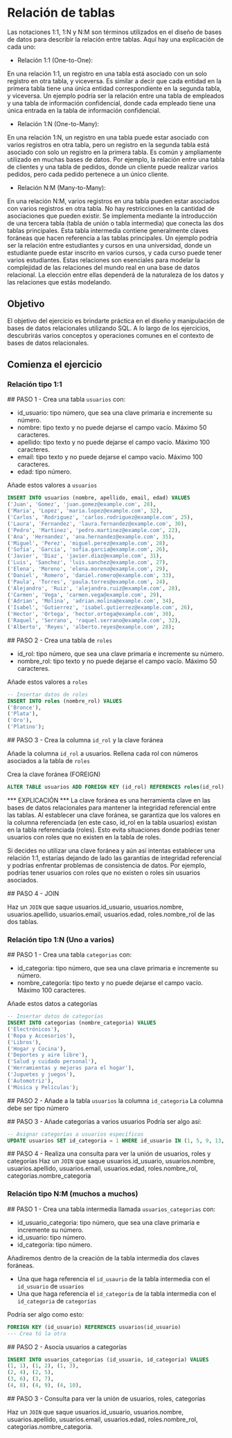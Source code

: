 # Relación de tablas

Las notaciones 1:1, 1:N y N:M son términos utilizados en el diseño de bases de datos para describir la relación entre tablas. Aquí hay una explicación de cada uno:

* Relación 1:1 (One-to-One):

En una relación 1:1, un registro en una tabla está asociado con un solo registro en otra tabla, y viceversa.
Es similar a decir que cada entidad en la primera tabla tiene una única entidad correspondiente en la segunda tabla, y viceversa.
Un ejemplo podría ser la relación entre una tabla de empleados y una tabla de información confidencial, donde cada empleado tiene una única entrada en la tabla de información confidencial.

* Relación 1:N (One-to-Many):

En una relación 1:N, un registro en una tabla puede estar asociado con varios registros en otra tabla, pero un registro en la segunda tabla está asociado con solo un registro en la primera tabla.
Es común y ampliamente utilizado en muchas bases de datos. Por ejemplo, la relación entre una tabla de clientes y una tabla de pedidos, donde un cliente puede realizar varios pedidos, pero cada pedido pertenece a un único cliente.

* Relación N:M (Many-to-Many):

En una relación N:M, varios registros en una tabla pueden estar asociados con varios registros en otra tabla. No hay restricciones en la cantidad de asociaciones que pueden existir.
Se implementa mediante la introducción de una tercera tabla (tabla de unión o tabla intermedia) que conecta las dos tablas principales. Esta tabla intermedia contiene generalmente claves foráneas que hacen referencia a las tablas principales.
Un ejemplo podría ser la relación entre estudiantes y cursos en una universidad, donde un estudiante puede estar inscrito en varios cursos, y cada curso puede tener varios estudiantes.
Estas relaciones son esenciales para modelar la complejidad de las relaciones del mundo real en una base de datos relacional. La elección entre ellas dependerá de la naturaleza de los datos y las relaciones que estás modelando.

## Objetivo

El objetivo del ejercicio es brindarte práctica en el diseño y manipulación de bases de datos relacionales utilizando SQL. A lo largo de los ejercicios, descubrirás varios conceptos y operaciones comunes en el contexto de bases de datos relacionales.

## Comienza el ejercicio

### Relación tipo 1:1

## PASO 1 - Crea una tabla `usuarios` con:

- id_usuario: tipo número, que sea una clave primaria e incremente su número.
- nombre: tipo texto y no puede dejarse el campo vacío. Máximo 50 caracteres.
- apellido: tipo texto y no puede dejarse el campo vacío. Máximo 100 caracteres.
- email: tipo texto y no puede dejarse el campo vacío. Máximo 100 caracteres.
- edad: tipo número.

Añade estos valores a `usuarios`

```SQL
INSERT INTO usuarios (nombre, apellido, email, edad) VALUES
('Juan', 'Gomez', 'juan.gomez@example.com', 28),
('Maria', 'Lopez', 'maria.lopez@example.com', 32),
('Carlos', 'Rodriguez', 'carlos.rodriguez@example.com', 25),
('Laura', 'Fernandez', 'laura.fernandez@example.com', 30),
('Pedro', 'Martinez', 'pedro.martinez@example.com', 22),
('Ana', 'Hernandez', 'ana.hernandez@example.com', 35),
('Miguel', 'Perez', 'miguel.perez@example.com', 28),
('Sofia', 'Garcia', 'sofia.garcia@example.com', 26),
('Javier', 'Diaz', 'javier.diaz@example.com', 31),
('Luis', 'Sanchez', 'luis.sanchez@example.com', 27),
('Elena', 'Moreno', 'elena.moreno@example.com', 29),
('Daniel', 'Romero', 'daniel.romero@example.com', 33),
('Paula', 'Torres', 'paula.torres@example.com', 24),
('Alejandro', 'Ruiz', 'alejandro.ruiz@example.com', 28),
('Carmen', 'Vega', 'carmen.vega@example.com', 29),
('Adrian', 'Molina', 'adrian.molina@example.com', 34),
('Isabel', 'Gutierrez', 'isabel.gutierrez@example.com', 26),
('Hector', 'Ortega', 'hector.ortega@example.com', 30),
('Raquel', 'Serrano', 'raquel.serrano@example.com', 32),
('Alberto', 'Reyes', 'alberto.reyes@example.com', 28);
```
## PASO 2 - Crea una tabla de `roles`

- id_rol: tipo número, que sea una clave primaria e incremente su número.
- nombre_rol: tipo texto y no puede dejarse el campo vacío. Máximo 50 caracteres.

Añade estos valores a `roles`

```SQL
-- Insertar datos de roles
INSERT INTO roles (nombre_rol) VALUES
('Bronce'),
('Plata'),
('Oro'),
('Platino');
``` 
## PASO 3 - Crea la columna `id_rol` y la clave foránea

Añade la columna `id_rol` a usuarios. Rellena cada rol con números asociados a la tabla de `roles` 

Crea la clave foránea (FOREIGN)
```SQL 
ALTER TABLE usuarios ADD FOREIGN KEY (id_rol) REFERENCES roles(id_rol);
```

*** EXPLICACIÓN *** 
La clave foránea es una herramienta clave en las bases de datos relacionales para mantener la integridad referencial entre las tablas. Al establecer una clave foránea, se garantiza que los valores en la columna referenciada (en este caso, id_rol en la tabla usuarios) existan en la tabla referenciada (roles). Esto evita situaciones donde podrías tener usuarios con roles que no existen en la tabla de roles.

Si decides no utilizar una clave foránea y aún así intentas establecer una relación 1:1, estarías dejando de lado las garantías de integridad referencial y podrías enfrentar problemas de consistencia de datos. Por ejemplo, podrías tener usuarios con roles que no existen o roles sin usuarios asociados.

## PASO 4 - JOIN

Haz un `JOIN` que saque usuarios.id_usuario, usuarios.nombre, usuarios.apellido, usuarios.email, usuarios.edad, roles.nombre_rol de las dos tablas.

### Relación tipo 1:N (Uno a varios)

## PASO 1 - Crea una tabla `categorias` con:

- id_categoria: tipo número, que sea una clave primaria e incremente su número.
- nombre_categoría: tipo texto y no puede dejarse el campo vacío. Máximo 100 caracteres.

Añade estos datos a categorías

```SQL
-- Insertar datos de categorías
INSERT INTO categorias (nombre_categoria) VALUES
('Electrónicos'),
('Ropa y Accesorios'),
('Libros'),
('Hogar y Cocina'),
('Deportes y aire libre'),
('Salud y cuidado personal'),
('Herramientas y mejoras para el hogar'),
('Juguetes y juegos'),
('Automotriz'),
('Música y Películas');
```
## PASO 2 - Añade a la tabla `usuarios` la columna `id_categoria`
La columna debe ser tipo número


## PASO 3 - Añade categorías a varios usuarios
Podría ser algo así:

```SQL
-- Asignar categorías a usuarios específicos
UPDATE usuarios SET id_categoria = 1 WHERE id_usuario IN (1, 5, 9, 13, 17);
```
## PASO 4 - Realiza una consulta para ver la unión de usuarios, roles y categorías
Haz un `JOIN` que saque usuarios.id_usuario, usuarios.nombre, usuarios.apellido, usuarios.email, usuarios.edad, roles.nombre_rol, categorias.nombre_categoria



### Relación tipo N:M (muchos a muchos)

## PASO 1 - Crea una tabla intermedia llamada `usuarios_categorias` con:

- id_usuario_categoria: tipo número, que sea una clave primaria e incremente su número.
- id_usuario: tipo número.
- id_categoría: tipo número.

Añadiremos dentro de la creación de la tabla intermedia dos claves foráneas.
- Una que haga referencia el `id_usaurio` de la tabla intermedia con el `id_usuario` de `usuarios`
- Una que haga referencia el `id_categoría` de la tabla intermedia con el `id_categoria` de `categorías`

Podría ser algo como esto:
```SQL
FOREIGN KEY (id_usuario) REFERENCES usuarios(id_usuario)
--- Crea tú la otra
```

## PASO 2 - Asocia usuarios a categorías

```SQL
INSERT INTO usuarios_categorias (id_usuario, id_categoria) VALUES
(1, 1), (1, 2), (1, 3),
(2, 4), (2, 5),
(3, 6), (3, 7),
(4, 8), (4, 9), (4, 10),
```

## PASO 3 - Consulta para ver la unión de usuarios, roles, categorías

Haz un `JOIN` que saque usuarios.id_usuario, usuarios.nombre, usuarios.apellido, usuarios.email, usuarios.edad, roles.nombre_rol, categorias.nombre_categoria.